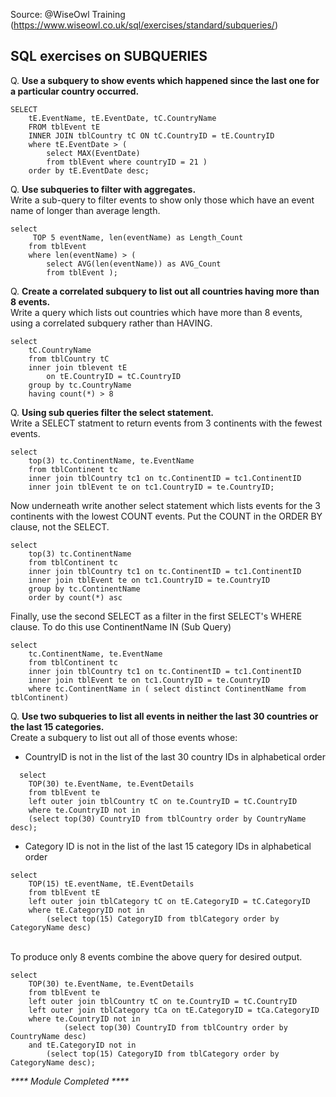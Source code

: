 Source: @WiseOwl Training (https://www.wiseowl.co.uk/sql/exercises/standard/subqueries/)

## SQL exercises on SUBQUERIES
Q. <b>Use a subquery to show events which happened since the last one for a particular country occurred. </b><br>
```
SELECT     
	tE.EventName, tE.EventDate, tC.CountryName
	FROM tblEvent tE 
	INNER JOIN tblCountry tC ON tC.CountryID = tE.CountryID 
	where tE.EventDate > (
		select MAX(EventDate)
		from tblEvent where countryID = 21 )
	order by tE.EventDate desc;
```
Q. <b>Use subqueries to filter with aggregates. </b><br>
Write a sub-query to filter events to show only those which have an event name of longer than average length.<br>
```
select 
	 TOP 5 eventName, len(eventName) as Length_Count
	from tblEvent
	where len(eventName) > (
		select AVG(len(eventName)) as AVG_Count
		from tblEvent );
```
Q. <b>Create a correlated subquery to list out all countries having more than 8 events. </b><br>
Write a query which lists out countries which have more than 8 events, using a correlated subquery rather than HAVING. <br>
```
select 
	tC.CountryName
	from tblCountry tC
	inner join tblevent tE 
		on tE.CountryID = tC.CountryID
	group by tc.CountryName
	having count(*) > 8
```
Q. <b>Using sub queries filter the select statement. </b><br>
Write a SELECT statment to return events from 3 continents with the fewest events.
```
select 
	top(3) tc.ContinentName, te.EventName
	from tblContinent tc
	inner join tblCountry tc1 on tc.ContinentID = tc1.ContinentID
	inner join tblEvent te on tc1.CountryID = te.CountryID;
```
Now underneath write another select statement which lists events for the 3 continents with the lowest COUNT events. Put the COUNT in the ORDER BY clause, not the SELECT.
```
select 
	top(3) tc.ContinentName
	from tblContinent tc
	inner join tblCountry tc1 on tc.ContinentID = tc1.ContinentID
	inner join tblEvent te on tc1.CountryID = te.CountryID
	group by tc.ContinentName
	order by count(*) asc
```
Finally, use the second SELECT as a filter in the first SELECT's WHERE clause. To do this use ContinentName IN (Sub Query)
```
select 
	tc.ContinentName, te.EventName
	from tblContinent tc
	inner join tblCountry tc1 on tc.ContinentID = tc1.ContinentID
	inner join tblEvent te on tc1.CountryID = te.CountryID
	where tc.ContinentName in ( select distinct ContinentName from tblContinent)
```
Q. <b>Use two subqueries to list all events in neither the last 30 countries or the last 15 categories. </b><br>
Create a subquery to list out all of those events whose:<br>
* CountryID is not in the list of the last 30 country IDs in alphabetical order
```
  select
	TOP(30) te.EventName, te.EventDetails
	from tblEvent te
	left outer join tblCountry tC on te.CountryID = tC.CountryID
	where te.CountryID not in
	(select top(30) CountryID from tblCountry order by CountryName desc);
```

* Category ID is not in the list of the last 15 category IDs in alphabetical order

```
select 
	TOP(15) tE.eventName, tE.EventDetails
	from tblEvent tE
	left outer join tblCategory tC on tE.CategoryID = tC.CategoryID
	where tE.CategoryID not in
		(select top(15) CategoryID from tblCategory order by CategoryName desc)
```
<br>
To produce only 8 events combine the above query for desired output.

```
select
	TOP(30) te.EventName, te.EventDetails
	from tblEvent te
	left outer join tblCountry tC on te.CountryID = tC.CountryID
	left outer join tblCategory tCa on tE.CategoryID = tCa.CategoryID
	where te.CountryID not in
	        (select top(30) CountryID from tblCountry order by CountryName desc)
	and tE.CategoryID not in
		(select top(15) CategoryID from tblCategory order by CategoryName desc);
```

<i>**** Module Completed ****</i>
